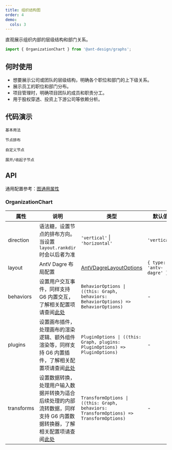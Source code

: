 ```yaml
---
title: 组织结构图
order: 4
demo:
  cols: 3
---
```


直观展示组织内部的层级结构和部门关系。

```js
import { OrganizationChart } from '@ant-design/graphs';
```

## 何时使用

- 想要展示公司或团队的层级结构，明确各个职位和部门的上下级关系。
- 展示员工的职位和部门分布。
- 项目管理时，明确项目团队的成员和职责分工。
- 用于股权穿透、投资上下游公司等依赖分析。

## 代码演示

<code id="demo-org-chart-default" src="./demos/organization-chart/default.tsx" description="简单的展示。">基本用法</code>

<code id="demo-org-chart-direction" src="./demos/organization-chart/direction.tsx" description="通过设置 `direction` 为 `vertical` `horizontal` 分别让垂直（自上而下）、水平（自左而右）分布。若不设置 `direction`，则默认垂直分布。">节点排布</code>

<code id="demo-org-chart-custom-node" src="./demos/organization-chart/custom-node.tsx" description="使用自定义的 React 节点进行图的渲染。此示例中使用了内置的 RC 组件 `OrganizationChartNode` 进行简单实现，你也可以自行开发 RC 组件以满足特定需求。">自定义节点</code>

<code id="demo-org-chart-collapse-expand" src="./demos/organization-chart/collapse-expand.tsx" description="
通过调整 `collapse-expand-react-node` 交互配置来控制展开/收起子节点的操作。<br> - `enable`: 是否启用该交互，类型为 `boolean | ((data: NodeData) => boolean)`，默认为 `false` <br> - `trigger`: 点击指定元素，触发节点收起/展开；`'icon'` 代表点击图标触发，`'node'` 代表点击节点触发，`HTMLElement` 代表自定义元素，默认为 `'icon'` <br> - `direction`: 收起/展开指定方向上的邻居节点，`'in'` 代表前驱节点，`'out'` 代表后继节点，`'both'` 代表前驱和后继节点，默认为 `'out'` <br> - `iconType`: 内置图标语法糖，`'plus-minus'` 或 `'arrow-count'` <br> - `iconRender`: 渲染函数，用于自定义收起/展开图标，参数为 `isCollapsed`（当前节点是否已收起）和 `data`（节点数据），返回自定义图标 <br> - `iconPlacement`: 图标相对于节点的位置，可选值为 `'left'`、`'right'`、`'top'`、`'bottom'`，默认为 `'bottom'` <br> - `iconOffsetX/iconOffsetY`: 图标相对于节点的水平、垂直偏移量，默认为 `0` <br> - `iconClassName/iconStyle`: 指定图标的 CSS 类名及内联样式 <br> - `refreshLayout`: 每次收起/展开节点后，是否刷新布局
">展开/收起子节点</code>

## API

通用配置参考：[图通用属性](./graphs/overview#图通用属性)

### OrganizationChart

| 属性 | 说明 | 类型 | 默认值 |
| --- | --- | --- | --- |
| direction | 语法糖，设置节点的排布方向。当设置 `layout.rankdir` 时会以后者为准 | `'vertical'` \| `'horizontal'` | `'vertical'` |
| layout | AntV Dagre 布局配置 | [AntVDagreLayoutOptions](https://g6-next.antv.antgroup.com/api/layouts/antv-dagre-layout) | `{ type: 'antv-dagre' }` |
| behaviors | 设置用户交互事件，同样支持 G6 内置交互，了解相关配置项请查阅[此处](https://g6-next.antv.antgroup.com/api/behaviors/brush-select) | `BehaviorOptions \| ((this: Graph, behaviors: BehaviorOptions) => BehaviorOptions)` | - |
| plugins | 设置画布插件，处理画布的渲染逻辑、额外组件渲染等，同样支持 G6 内置插件，了解相关配置项请查阅[此处](https://g6-next.antv.antgroup.com/api/plugins/background) | `PluginOptions \| ((this: Graph, plugins: PluginOptions) => PluginOptions)` | - |
| transforms | 设置数据转换，处理用户输入数据并转换为适合后续处理的内部流转数据，同样支持 G6 内置数据转换器，了解相关配置项请查阅[此处](https://g6-next.antv.antgroup.com/api/transforms/map-node-size) | `TransformOptions \| ((this: Graph, behaviors: TransformOptions) => TransformOptions)` | - |
